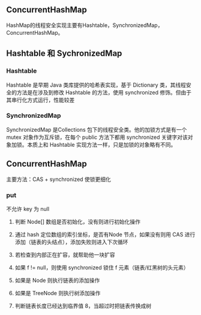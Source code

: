 ## ConcurrentHashMap



HashMap的线程安全实现主要有Hashtable，SynchronizedMap，ConcurrentHashMap。



## Hashtable 和 SychronizedMap

### Hashtable 

Hashtable 是早期 Java 类库提供的哈希表实现，基于 Dictionary 类，其线程安全的方法是在涉及到修改 Hashtable 的方法，使用 synchronized 修饰。但由于其串行化方式运行，性能较差

### SynchronizedMap

SynchronizedMap 是Collections 包下的线程安全类。他的加锁方式是有一个 mutex 对象作为互斥锁，在每个 public 方法下都用 synchronized 关键字对该对象加锁。本质上和 Hashtable 实现方法一样，只是加锁的对象略有不同。



## ConcurrentHashMap

主要方法：CAS + synchronized 使锁更细化



### put

不允许 key 为 null

1. 判断 Node[] 数组是否初始化，没有则进行初始化操作

2. 通过 hash 定位数组的索引坐标，是否有Node 节点，如果没有则用 CAS 进行添加（链表的头结点），添加失败则进入下次循环

3. 若检查到内部正在扩容，就帮助他一块扩容

4. 如果 f != null，则使用 synchronized 锁住 f 元素（链表/红黑树的头元素）

5. 如果是 Node 则执行链表的添加操作

6. 如果是 TreeNode 则执行树添加操作

7. 判断链表长度已经达到临界值 8，当超过时把链表传换成树